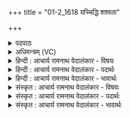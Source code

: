 +++
title = "01-2_1618 यच्चिद्धि शश्वता"

+++
<details><summary>पदपाठः</summary>

य꣢त्। चि꣣त्। हि꣢। श꣡श्व꣢꣯ता। त꣡ना꣢꣯। दे꣣वं꣡दे꣢वम्। दे꣣व꣢म्। दे꣣वम्। य꣡जा꣢꣯महे। त्वे꣡इति꣢। इत्। हू꣣यते। हविः꣢। १६१८।
</details>

<details><summary>अधिमन्त्रम् (VC)</summary>

- अग्निः
- शुनःशेप  आजीगर्तिः
- गायत्री
- षड्जः
</details>

<details><summary>हिन्दी : आचार्य रामनाथ वेदालंकार - विषयः</summary>

अगले मन्त्र में परमात्मा को समर्पण किया गया है।
</details>

<details><summary>हिन्दी : आचार्य रामनाथ वेदालंकार - पदार्थः</summary>

पदार्थान्वय -  (यत् चित् हि)यद्यपि(शश्वता)प्रचुर(तना)धन से,हम(देवं देवम्)प्रत्येक विद्वान् का(यजामहे)सत्कार करते हैं,तो भी हे अग्ने!हे जगन्नायक परमात्मन्!वस्तुतः(हविः)समर्पणीय आत्मा,मन,बुद्धि आदि तथा सब कर्म(त्वे इत्)आपमें ही(हूयते)हमारे द्वारा समर्पित हैं ॥२॥
</details>

<details><summary>हिन्दी : आचार्य रामनाथ वेदालंकार - भावार्थः</summary>

भावार्थ -  यथोचित सत्कार माता,पिता,अतिथि,राजा,आचार्य,उपदेशक,वानप्रस्थी,संन्यासी आदि सभी का करना चाहिए,किन्तु जगत् के उत्पत्तिकर्ता,धारणकर्ता,संहारकर्ता आदि रूप में एक परमेश्वर की ही पूजा करनी योग्य है ॥२॥
</details>

<details><summary>संस्कृत : आचार्य रामनाथ वेदालंकार - विषयः</summary>

अथ परमात्मनि समर्पणं कुरुते।
</details>

<details><summary>संस्कृत : आचार्य रामनाथ वेदालंकार - पदार्थः</summary>

पदार्थान्वय -  (यत् चित् हि)यद्यपि(शश्वता)प्रचुरेण(तना)धनेन।[तना इति धननामसु पठितम्। निघं० २।१०। तनेन इति प्राप्ते‘सुपां सुलुक्०’अ० ७।१।३९ इति विभक्तेराकारादेशः।]वयम्, (देवं देवम्)विद्वांसम् विद्वांसम्(यजामहे)सत्कुर्मः,तथापि हे अग्ने जगन्नायक परमात्मन्!वस्तुतः(हविः)होतव्यं समर्पणीयं वस्तु आत्ममनोबुद्ध्यादिकम् सर्वं कर्म च(त्वे इत्)त्वयि एव(हूयते)अस्माभिः समर्प्यते ॥२॥२
</details>

<details><summary>संस्कृत : आचार्य रामनाथ वेदालंकार - भावार्थः</summary>

भावार्थ -  यथोचितः सत्कारो मातापित्रतिथिनृपत्याचार्योपदेशकवानप्रस्थ-परिव्राजकादीनां सर्वेषामेव कर्तव्यः,किन्तु जगदुत्पादकधारकसंहारकादिरूपेणैकः परमेश्वर एव पूजनीयः ॥२॥
</details>
